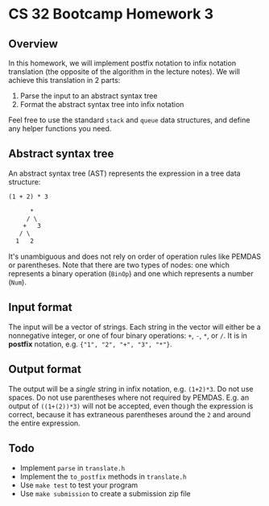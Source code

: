 # CS 32 Bootcamp Homework 3

## Overview

In this homework, we will implement postfix notation to infix notation
translation (the opposite of the algorithm in the lecture notes). We will
achieve this translation in 2 parts:

1. Parse the input to an abstract syntax tree
2. Format the abstract syntax tree into infix notation

Feel free to use the standard `stack` and `queue` data structures, and define
any helper functions you need.

## Abstract syntax tree

An abstract syntax tree (AST) represents the expression in a tree data structure:

```txt
(1 + 2) * 3

      *
     / \
    +   3
   / \
  1   2
```

It's unambiguous and does not rely on order of operation rules like PEMDAS or
parentheses. Note that there are two types of nodes: one which represents a
binary operation (`BinOp`) and one which represents a number (`Num`).

## Input format

The input will be a vector of strings. Each string in the vector will either be
a nonnegative integer, or one of four binary operations: `+`, `-`, `*`, or `/`.
It is in **postfix** notation, e.g. `{"1", "2", "+", "3", "*"}`.

## Output format

The output will be a *single* string in infix notation, e.g. `(1+2)*3`. Do not
use spaces. Do not use parentheses where not required by PEMDAS. E.g. an output
of `((1+(2))*3)` will not be accepted, even though the expression is correct,
because it has extraneous parentheses around the `2` and around the entire
expression.

## Todo

- Implement `parse` in `translate.h`
- Implement the `to_postfix` methods in `translate.h`
- Use `make test` to test your program
- Use `make submission` to create a submission zip file
